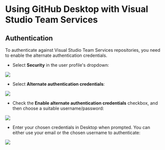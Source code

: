 # Using GitHub Desktop with Visual Studio Team Services

## Authentication

To authenticate against Visual Studio Team Services repositories, you need to enable the alternate authentication credentials.

- Select **Security** in the user profile's dropdown:

![](https://user-images.githubusercontent.com/4404199/29400833-79755fe0-8337-11e7-8cfb-1d346a6801b4.png)

- Select **Alternate authentication credentials**:

![](https://user-images.githubusercontent.com/4404199/29400853-8cc5918c-8337-11e7-92ad-60563d4d49e2.png)

 - Check the **Enable alternate authentication credentials** checkbox, and then choose a suitable username/password:

![](https://user-images.githubusercontent.com/4404199/29400917-bed11cc8-8337-11e7-9d3e-1bda2e99d519.png)

 - Enter your chosen credentials in Desktop when prompted. You can either use your email or the chosen username to authenticate:

![](https://user-images.githubusercontent.com/4404199/29401109-8bf03536-8338-11e7-8abb-b467378b6115.png)
